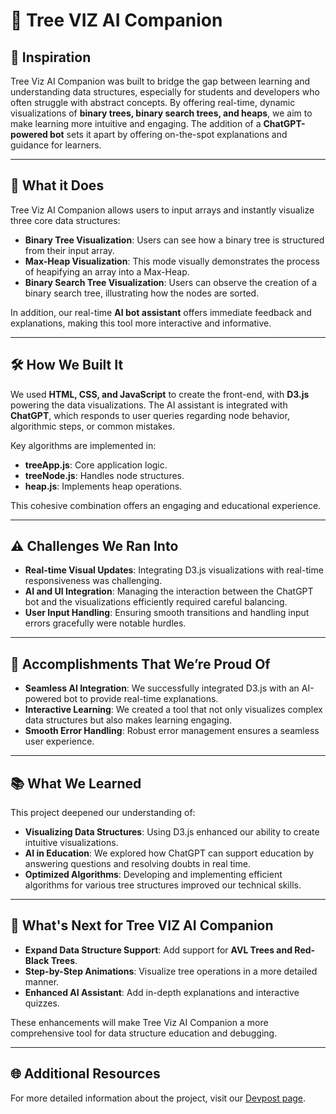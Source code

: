 # 🌳 Tree VIZ AI Companion

## 🌟 Inspiration  
Tree Viz AI Companion was built to bridge the gap between learning and understanding data structures, especially for students and developers who often struggle with abstract concepts. By offering real-time, dynamic visualizations of **binary trees, binary search trees, and heaps**, we aim to make learning more intuitive and engaging. The addition of a **ChatGPT-powered bot** sets it apart by offering on-the-spot explanations and guidance for learners.

---

## 🚀 What it Does  
Tree Viz AI Companion allows users to input arrays and instantly visualize three core data structures:

- **Binary Tree Visualization**: Users can see how a binary tree is structured from their input array.  
- **Max-Heap Visualization**: This mode visually demonstrates the process of heapifying an array into a Max-Heap.  
- **Binary Search Tree Visualization**: Users can observe the creation of a binary search tree, illustrating how the nodes are sorted.

In addition, our real-time **AI bot assistant** offers immediate feedback and explanations, making this tool more interactive and informative.

---

## 🛠️ How We Built It  
We used **HTML, CSS, and JavaScript** to create the front-end, with **D3.js** powering the data visualizations. The AI assistant is integrated with **ChatGPT**, which responds to user queries regarding node behavior, algorithmic steps, or common mistakes. 

Key algorithms are implemented in:
- **treeApp.js**: Core application logic.
- **treeNode.js**: Handles node structures.
- **heap.js**: Implements heap operations.  

This cohesive combination offers an engaging and educational experience.

---

## ⚠️ Challenges We Ran Into  
- **Real-time Visual Updates**: Integrating D3.js visualizations with real-time responsiveness was challenging.  
- **AI and UI Integration**: Managing the interaction between the ChatGPT bot and the visualizations efficiently required careful balancing.  
- **User Input Handling**: Ensuring smooth transitions and handling input errors gracefully were notable hurdles.

---

## 🏅 Accomplishments That We’re Proud Of  
- **Seamless AI Integration**: We successfully integrated D3.js with an AI-powered bot to provide real-time explanations.  
- **Interactive Learning**: We created a tool that not only visualizes complex data structures but also makes learning engaging.  
- **Smooth Error Handling**: Robust error management ensures a seamless user experience.

---

## 📚 What We Learned  
This project deepened our understanding of:
- **Visualizing Data Structures**: Using D3.js enhanced our ability to create intuitive visualizations.  
- **AI in Education**: We explored how ChatGPT can support education by answering questions and resolving doubts in real time.  
- **Optimized Algorithms**: Developing and implementing efficient algorithms for various tree structures improved our technical skills.

---

## 🔮 What's Next for Tree VIZ AI Companion  
- **Expand Data Structure Support**: Add support for **AVL Trees and Red-Black Trees**.  
- **Step-by-Step Animations**: Visualize tree operations in a more detailed manner.  
- **Enhanced AI Assistant**: Add in-depth explanations and interactive quizzes.

These enhancements will make Tree Viz AI Companion a more comprehensive tool for data structure education and debugging.

---

## 🌐 Additional Resources
For more detailed information about the project, visit our [Devpost page](https://devpost.com/software/tree-viz-ai-companion?ref_content=user-portfolio&ref_feature=in_progress).

